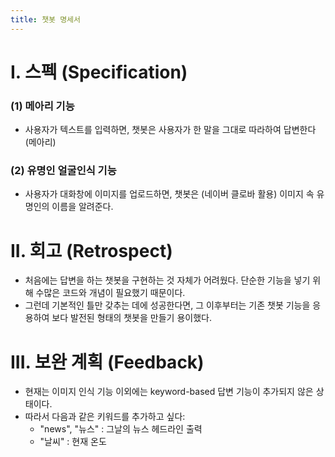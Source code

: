```yaml
---
title: 챗봇 명세서
---
```


# I. 스펙 (Specification)
### (1) 메아리 기능
- 사용자가 텍스트를 입력하면, 챗봇은 사용자가 한 말을 그대로 따라하여 답변한다 (메아리)
### (2) 유명인 얼굴인식 기능
- 사용자가 대화창에 이미지를 업로드하면, 챗봇은 (네이버 클로바 활용) 이미지 속 유명인의 이름을 알려준다.

# II. 회고 (Retrospect)
- 처음에는 답변을 하는 챗봇을 구현하는 것 자체가 어려웠다. 단순한 기능을 넣기 위해 수많은 코드와 개념이 필요했기 때문이다.
- 그런데 기본적인 틀만 갖추는 데에 성공한다면, 그 이후부터는 기존 챗봇 기능을 응용하여 보다 발전된 형태의 챗봇을 만들기 용이했다.

# III. 보완 계획 (Feedback)
- 현재는 이미지 인식 기능 이외에는 keyword-based 답변 기능이 추가되지 않은 상태이다.
- 따라서 다음과 같은 키워드를 추가하고 싶다:
  - "news", "뉴스" : 그날의 뉴스 헤드라인 출력
  - "날씨" : 현재 온도 
